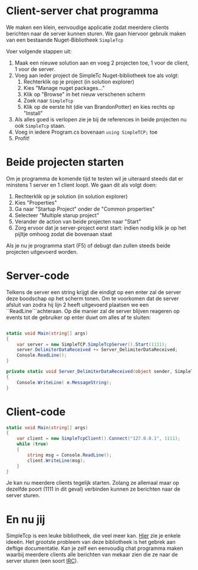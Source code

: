 # Client-server chat programma

We maken een klein, eenvoudige applicatie zodat meerdere clients berichten naar de server kunnen sturen.
We gaan hiervoor gebruik maken van een bestaande Nuget-Bibliotheek ``SimpleTcp``

Voer volgende stappen uit:

1. Maak een nieuwe solution aan en voeg 2 projecten toe, 1 voor de client, 1 voor de server.
2. Voeg aan ieder project de SimpleTc Nuget-bibliotheek toe als volgt:
   1. Rechterklik op je project (in solution explorer)
   2. Kies "Manage nuget packages..."
   3. Klik op "Browse" in het nieuw verschenen scherm
   4. Zoek naar ``SimpleTcp``
   5. Klik op de eerste hit (die van BrandonPotter) en kies rechts op "Install"
3. Als alles goed is verlopen zie je bij de references in beide projecten nu ook ``SimpleTcp`` staan.
4. Voeg in iedere Program.cs bovenaan ``using SimpleTCP;`` toe
5. Profit!

# Beide projecten starten

Om je programma de komende tijd te testen wil je uiteraard steeds dat er minstens 1 server en 1 client loopt. We gaan dit als volgt doen:

1. Rechterklik op je solution (in solution explorer) 
2. Kies "Properties"
3. Ga naar "Startup Project" onder de "Common properties"
4. Selecteer "Multiple starup project"
5. Verander de action van beide projecten naar "Start"
6. Zorg ervoor dat je server-project eerst start: indien nodig klik je op het pijltje omhoog zodat die bovenaan staat

Als je nu je programma start (F5) of debugt dan zullen steeds beide projecten uitgevoerd worden.

# Server-code

Telkens de server een string krijgt die eindigt op een enter zal de server deze boodschap op het scherm tonen. Om te voorkomen dat de server afsluit van zodra hij lijn 2 heeft uitgevoerd plaatsen we een ``ReadLine```achteraan. Op die manier zal de server blijven reageren op events tot de gebruiker op enter duwt om alles af te sluiten:

```csharp

static void Main(string[] args)
{
    var server = new SimpleTCP.SimpleTcpServer().Start(1111);
    server.DelimiterDataReceived += Server_DelimiterDataReceived;
    Console.ReadLine();
}

private static void Server_DelimiterDataReceived(object sender, SimpleTCP.Message e)
{
    Console.WriteLine( e.MessageString);
}
```

# Client-code

```csharp
static void Main(string[] args)
{
    var client = new SimpleTcpClient().Connect("127.0.0.1", 1111);
    while (true)
    {
        string msg = Console.ReadLine();
        client.WriteLine(msg);
    }
}
```

Je kan nu meerdere clients tegelijk starten. Zolang ze allemaal maar op dezelfde poort (1111 in dit geval) verbinden kunnen ze berichten naar de server sturen.

# En nu jij

SimpleTcp is een leuke bibliotheek, die veel meer kan. [Hier](https://github.com/BrandonPotter/SimpleTCP) zie je enkele ideeën. Het grootste probleem van deze bibliotheek is het gebrek aan deftige documentatie. Kan je zelf een eenvoudig chat programma maken waarbij meerdere clients alle berichten van mekaar zien die ze naar de server sturen (een soort [IRC](https://en.wikipedia.org/wiki/Internet_Relay_Chat)).
